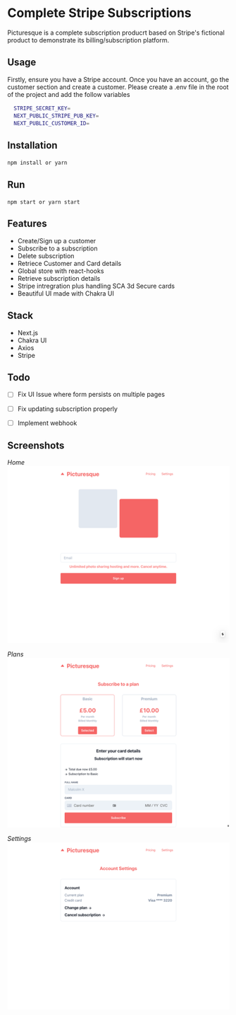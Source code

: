 # Complete Stripe Subscriptions

Picturesque is a complete subscription producrt based on Stripe's fictional product to demonstrate its billing/subscription platform. 

## Usage
Firstly, ensure you have a Stripe account. Once you have an account, go the customer section and create a customer. Please create a .env file in the root of the project and add the follow variables

```bash
  STRIPE_SECRET_KEY=
  NEXT_PUBLIC_STRIPE_PUB_KEY=
  NEXT_PUBLIC_CUSTOMER_ID=
```

## Installation

`npm install or yarn`


## Run 
`npm start or yarn start`

## Features
- Create/Sign up a customer 
- Subscribe to a subscription
- Delete subscription
- Retriece Customer and Card details
- Global store with react-hooks
- Retrieve subscription details
- Stripe intregration plus handling SCA 3d Secure cards
- Beautiful UI made with Chakra UI


## Stack
- Next.js
- Chakra UI
- Axios
- Stripe 


## Todo 
- [ ] Fix UI Issue where form persists on multiple pages
- [ ] Fix updating subscription properly
- [ ] Implement webhook


## Screenshots

*Home*
![](screenshots/home.png)

*Plans*
![](screenshots/plans.png)

*Settings*
![](screenshots/settings.png)
